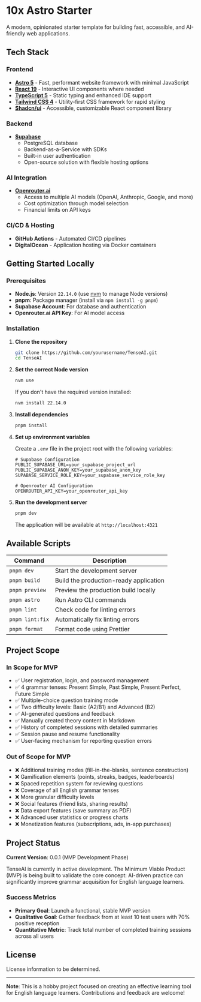 # 10x Astro Starter

A modern, opinionated starter template for building fast, accessible, and AI-friendly web applications.

## Tech Stack

### Frontend

- **[Astro 5](https://astro.build/)** - Fast, performant website framework with minimal JavaScript
- **[React 19](https://react.dev/)** - Interactive UI components where needed
- **[TypeScript 5](https://www.typescriptlang.org/)** - Static typing and enhanced IDE support
- **[Tailwind CSS 4](https://tailwindcss.com/)** - Utility-first CSS framework for rapid styling
- **[Shadcn/ui](https://ui.shadcn.com/)** - Accessible, customizable React component library

### Backend

- **[Supabase](https://supabase.com/)**
  - PostgreSQL database
  - Backend-as-a-Service with SDKs
  - Built-in user authentication
  - Open-source solution with flexible hosting options

### AI Integration

- **[Openrouter.ai](https://openrouter.ai/)**
  - Access to multiple AI models (OpenAI, Anthropic, Google, and more)
  - Cost optimization through model selection
  - Financial limits on API keys

### CI/CD & Hosting

- **GitHub Actions** - Automated CI/CD pipelines
- **DigitalOcean** - Application hosting via Docker containers

## Getting Started Locally

### Prerequisites

- **Node.js**: Version `22.14.0` (use [nvm](https://github.com/nvm-sh/nvm) to manage Node versions)
- **pnpm**: Package manager (install via `npm install -g pnpm`)
- **Supabase Account**: For database and authentication
- **Openrouter.ai API Key**: For AI model access

### Installation

1. **Clone the repository**

   ```bash
   git clone https://github.com/yourusername/TenseAI.git
   cd TenseAI
   ```

2. **Set the correct Node version**

   ```bash
   nvm use
   ```

   If you don't have the required version installed:

   ```bash
   nvm install 22.14.0
   ```

3. **Install dependencies**

   ```bash
   pnpm install
   ```

4. **Set up environment variables**

   Create a `.env` file in the project root with the following variables:

   ```env
   # Supabase Configuration
   PUBLIC_SUPABASE_URL=your_supabase_project_url
   PUBLIC_SUPABASE_ANON_KEY=your_supabase_anon_key
   SUPABASE_SERVICE_ROLE_KEY=your_supabase_service_role_key

   # Openrouter AI Configuration
   OPENROUTER_API_KEY=your_openrouter_api_key
   ```

5. **Run the development server**

   ```bash
   pnpm dev
   ```

   The application will be available at `http://localhost:4321`

## Available Scripts

| Command            | Description                                      |
| ------------------ | ------------------------------------------------ |
| `pnpm dev`         | Start the development server                     |
| `pnpm build`       | Build the production-ready application           |
| `pnpm preview`     | Preview the production build locally             |
| `pnpm astro`       | Run Astro CLI commands                           |
| `pnpm lint`        | Check code for linting errors                    |
| `pnpm lint:fix`    | Automatically fix linting errors                 |
| `pnpm format`      | Format code using Prettier                       |

## Project Scope

### In Scope for MVP

- ✅ User registration, login, and password management
- ✅ 4 grammar tenses: Present Simple, Past Simple, Present Perfect, Future Simple
- ✅ Multiple-choice question training mode
- ✅ Two difficulty levels: Basic (A2/B1) and Advanced (B2)
- ✅ AI-generated questions and feedback
- ✅ Manually created theory content in Markdown
- ✅ History of completed sessions with detailed summaries
- ✅ Session pause and resume functionality
- ✅ User-facing mechanism for reporting question errors

### Out of Scope for MVP

- ❌ Additional training modes (fill-in-the-blanks, sentence construction)
- ❌ Gamification elements (points, streaks, badges, leaderboards)
- ❌ Spaced repetition system for reviewing questions
- ❌ Coverage of all English grammar tenses
- ❌ More granular difficulty levels
- ❌ Social features (friend lists, sharing results)
- ❌ Data export features (save summary as PDF)
- ❌ Advanced user statistics or progress charts
- ❌ Monetization features (subscriptions, ads, in-app purchases)

## Project Status

**Current Version**: 0.0.1 (MVP Development Phase)

TenseAI is currently in active development. The Minimum Viable Product (MVP) is being built to validate the core concept: AI-driven practice can significantly improve grammar acquisition for English language learners.

### Success Metrics

- **Primary Goal**: Launch a functional, stable MVP version
- **Qualitative Goal**: Gather feedback from at least 10 test users with 70% positive reception
- **Quantitative Metric**: Track total number of completed training sessions across all users

## License

License information to be determined.

---

**Note**: This is a hobby project focused on creating an effective learning tool for English language learners. Contributions and feedback are welcome!
